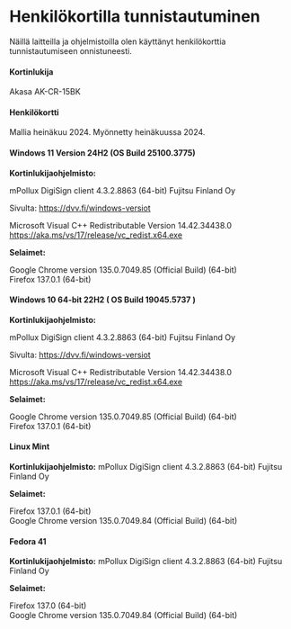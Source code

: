 # Henkilökortilla tunnistautuminen

Näillä laitteilla ja ohjelmistoilla olen käyttänyt henkilökorttia tunnistautumiseen onnistuneesti.

#### Kortinlukija

Akasa AK-CR-15BK

#### Henkilökortti

Mallia heinäkuu 2024. Myönnetty heinäkuussa 2024.
<br>
#### Windows 11 Version 24H2 (OS Build 25100.3775)

**Kortinlukijaohjelmisto:**

mPollux DigiSign client 4.3.2.8863 (64-bit) Fujitsu Finland Oy

Sivulta: https://dvv.fi/windows-versiot

Microsoft Visual C++ Redistributable Version 14.42.34438.0
https://aka.ms/vs/17/release/vc_redist.x64.exe

**Selaimet:**

Google Chrome version 135.0.7049.85 (Official Build) (64-bit)  
Firefox 137.0.1 (64-bit)
<br>
#### Windows 10 64-bit  22H2 ( OS Build 19045.5737 )

**Kortinlukijaohjelmisto:**

mPollux DigiSign client 4.3.2.8863 (64-bit) Fujitsu Finland Oy

Sivulta: https://dvv.fi/windows-versiot

Microsoft Visual C++ Redistributable Version 14.42.34438.0
https://aka.ms/vs/17/release/vc_redist.x64.exe

**Selaimet:**

Google Chrome version 135.0.7049.85 (Official Build) (64-bit)  
Firefox 137.0.1 (64-bit)
<br>
#### Linux Mint

**Kortinlukijaohjelmisto:**
mPollux DigiSign client 4.3.2.8863 (64-bit) Fujitsu Finland Oy

**Selaimet:**

Firefox 137.0.1 (64-bit)  
Google Chrome version 135.0.7049.84 (Official Build) (64-bit)
<br>
#### Fedora 41

**Kortinlukijaohjelmisto:**
mPollux DigiSign client 4.3.2.8863 (64-bit) Fujitsu Finland Oy

**Selaimet:**

Firefox 137.0 (64-bit)  
Google Chrome version 135.0.7049.84 (Official Build) (64-bit)
